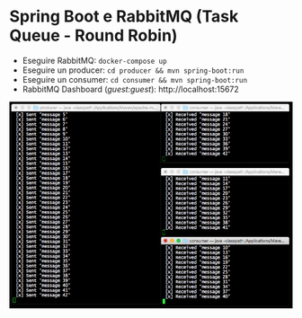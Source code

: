 # Spring Boot e RabbitMQ (Task Queue - Round Robin)

- Eseguire RabbitMQ: `docker-compose up`
- Eseguire un producer: `cd producer && mvn spring-boot:run`
- Eseguire un consumer: `cd consumer && mvn spring-boot:run`
- RabbitMQ Dashboard (*guest:guest*): http://localhost:15672

![1 Produttore, 3 Consumatori](doc/producer-consumer.png)